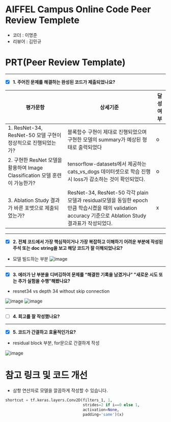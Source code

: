# AIFFEL Campus Online Code Peer Review Templete
- 코더 : 이명준
- 리뷰어 : 김민규


# PRT(Peer Review Template)

---

- [x]  **1. 주어진 문제를 해결하는 완성된 코드가 제출되었나요?**


| 평가문항                                                                    | 상세기준        | 달성여부 |
| --------------------------------------------------------------------------- | -------------------------------------------------------------------------------------------------------- | -------- |
| 1. ResNet-34, ResNet-50 모델 구현이 정상적으로 진행되었는가?                | 블록함수 구현이 제대로 진행되었으며 구현한 모델의 summary가 예상된 형태로 출력되었다                     | o        |
| 2. 구현한 ResNet 모델을 활용하여 Image Classification 모델 훈련이 가능한가? | tensorflow-datasets에서 제공하는 cats_vs_dogs 데이터셋으로 학습 진행 시 loss가 감소하는 것이 확인되었다. | o        |
| 3. Ablation Study 결과가 바른 포맷으로 제출되었는가?      | ResNet-34, ResNet-50 각각 plain모델과 residual모델을 동일한 epoch만큼 학습시켰을 때의 validation accuracy 기준으로 Ablation Study 결과표가 작성되었다.                                                           |   x   |



---
    
- [x]  **2. 전체 코드에서 가장 핵심적이거나 가장 복잡하고 이해하기 어려운 부분에 작성된 
주석 또는 doc string을 보고 해당 코드가 잘 이해되었나요?**

- 모델 빌드하는 부분
![image](https://github.com/Chancecatch1/aiffel_quest_mj/assets/68997408/03d69dff-6f9e-4ece-b5a0-2b39390c74bf)




---
        
- [x]  **3. 에러가 난 부분을 디버깅하여 문제를 “해결한 기록을 남겼거나” 
”새로운 시도 또는 추가 실험을 수행”해봤나요?**

-  resnet34 vs depth 34 without skip connection  
  
![image](https://github.com/Chancecatch1/aiffel_quest_mj/assets/68997408/cbf5888c-d8fa-45af-a306-d3026587518f)
![image](https://github.com/Chancecatch1/aiffel_quest_mj/assets/68997408/acfdbd0c-ec1f-4614-a190-fa4bc6e17f4f)



---
        
- [ ]  **4. 회고를 잘 작성했나요?**


---


        
- [x]  **5. 코드가 간결하고 효율적인가요?**

- residual block 부분, for문으로 간결하게 작성

![image](https://github.com/Chancecatch1/aiffel_quest_mj/assets/68997408/939bd014-12d7-4515-94da-6d7aa4057877)



# 참고 링크 및 코드 개선

- 삼항 연산자로 모델을 깔끔하게 작성할 수 있습니다.
```python
shortcut = tf.keras.layers.Conv2D(filters_1, 1, 
                                  strides=2 if i==0 else 1, 
                                  activation=None, 
                                  padding='same')(x)

```

